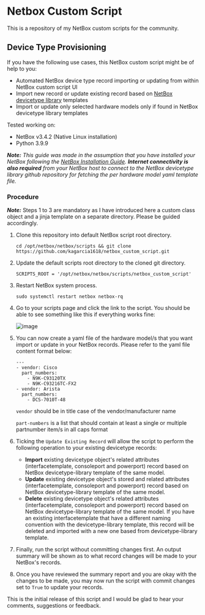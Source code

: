 # Netbox Custom Script
This is a repository of my NetBox custom scripts for the community.

## Device Type Provisioning
If you have the following use cases, this NetBox custom script might be of help to you:
- Automated NetBox device type record importing or updating from within NetBox custom script UI
- Import new record or update existing record based on [NetBox devicetype library](https://github.com/netbox-community/devicetype-library) templates
- Import or update only selected hardware models only if found in NetBox devicetype library templates

Tested working on:
- NetBox v3.4.2 (Native Linux installation)
- Python 3.9.9

***Note:*** *This guide was made in the assumption that you have installed your NetBox following the [NetBox Installation Guide](https://docs.netbox.dev/en/stable/installation/). ***Internet connectivity is also required*** from your NetBox host to connect to the NetBox devicetype library github repository for fetching the per hardware model yaml template file.*

### Procedure
***Note:*** Steps 1 to 3 are mandatory as I have introduced here a custom class object and a jinja template on a separate directory. Please be guided accordingly.
1. Clone this repository into default NetBox script root directory.
   ```
   cd /opt/netbox/netbox/scripts && git clone https://github.com/kagarcia1618/netbox_custom_script.git
   ```
2. Update the default scripts root directory to the cloned git directory.
   ```
   SCRIPTS_ROOT = '/opt/netbox/netbox/scripts/netbox_custom_script'
   ```
3. Restart NetBox system process.
   ```
   sudo systemctl restart netbox netbox-rq
   ```
4. Go to your scripts page and click the link to the script. You should be able to see something like this if everything works fine:

   ![image](https://user-images.githubusercontent.com/17977336/217207228-4c4e6670-dfd3-4da2-a49e-38875f6209ee.png)
   
5. You can now create a yaml file of the hardware model/s that you want import or update in your NetBox records. Please refer to the yaml file content format below:
   ```
   ---
   - vendor: Cisco
     part_numbers:
       - N9K-C93120TX
       - N9K-C93216TC-FX2
   - vendor: Arista
     part_numbers:
       - DCS-7010T-48
   ```
   `vendor` should be in title case of the vendor/manufacturer name
   
   `part-numbers` is a list that should contain at least a single or multiple partnumber item/s in all caps format

6. Ticking the `Update Existing Record` will allow the script to perform the following operation to your existing devicetype records:
   - **Import** existing devicetype object's related attributes (interfacetemplate, consoleport and powerport) record based on NetBox devicetype-library template of the same model.
   - **Update** existing devicetype object's stored and related attributes (interfacetemplate, consoleport and powerport) record based on NetBox devicetype-library template of the same model.
   - **Delete** existing devicetype object's related attributes (interfacetemplate, consoleport and powerport) record based on NetBox devicetype-library template of the same model. If you have an existing interfacetemplate that have a different naming convention with the devicetype-library template, this record will be deleted and imported with a new one based from devicetype-library template.
   
7. Finally, run the script without committing changes first. An output summary will be shown as to what record changes will be made to your NetBox's records.
8. Once you have reviewed the summary report and you are okay with the changes to be made, you may now run the script with commit changes set to `True` to update your records.

This is the initial release of this script and I would be glad to hear your comments, suggestions or feedback.
